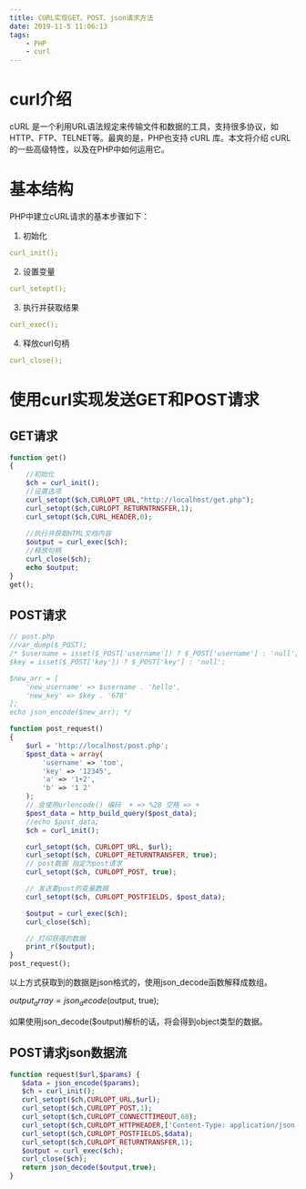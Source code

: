 ```yaml
---
title: CURL实现GET、POST、json请求方法
date: 2019-11-5 11:06:13
tags:
    - PHP
    - curl
---
```

curl介绍
==
cURL 是一个利用URL语法规定来传输文件和数据的工具，支持很多协议，如HTTP、FTP、TELNET等。最爽的是，PHP也支持 cURL 库。本文将介绍 cURL 的一些高级特性，以及在PHP中如何运用它。

基本结构
==
PHP中建立cURL请求的基本步骤如下：
1. 初始化
```yaml
curl_init();
```
2. 设置变量
```yaml
curl_setopt();
```
3. 执行并获取结果
```yaml
curl_exec();
```
4. 释放curl句柄
```yaml
curl_close();
```
使用curl实现发送GET和POST请求
==
GET请求
--
```php
function get()
{
    //初始化
    $ch = curl_init();
    //设置选项
    curl_setopt($ch,CURLOPT_URL,"http://localhost/get.php");
    curl_setopt($ch,CURLOPT_RETURNTRNSFER,1);
    curl_setopt($ch,CURL_HEADER,0);
    
    //执行并获取HTML文档内容
    $output = curl_exec($ch);
    //释放句柄
    curl_close($ch);
    echo $output;
}
get();
```
POST请求
--
```php
// post.php
//var_dump($_POST);
/* $username = isset($_POST['username']) ? $_POST['username'] : 'null';
$key = isset($_POST['key']) ? $_POST['key'] : 'null';

$new_arr = [
    'new_username' => $username . 'hello',
	'new_key' => $key . '678'
];
echo json_encode($new_arr); */

function post_request()
{
    $url = 'http://localhost/post.php';
    $post_data = array(
        'username' => 'tom',
        'key' => '12345',
		'a' => '1+2',
	    'b' => '1 2'
    );
	// 会使用urlencode() 编码  + => %2B 空格 => +
	$post_data = http_build_query($post_data);
	//echo $post_data;
    $ch = curl_init();

    curl_setopt($ch, CURLOPT_URL, $url);
    curl_setopt($ch, CURLOPT_RETURNTRANSFER, true);
    // post数据 指定为post请求
    curl_setopt($ch, CURLOPT_POST, true);

    // 发送要post的变量数据
    curl_setopt($ch, CURLOPT_POSTFIELDS, $post_data);

    $output = curl_exec($ch);
    curl_close($ch);

    // 打印获得的数据
    print_r($output);
}
post_request();
```
以上方式获取到的数据是json格式的，使用json_decode函数解释成数组。

$output_array = json_decode($output, true);

如果使用json_decode($output)解析的话，将会得到object类型的数据。

POST请求json数据流
--
```php
function request($url,$params) {
   $data = json_encode($params);
   $ch = curl_init();
   curl_setopt($ch,CURLOPT_URL,$url);
   curl_setopt($ch,CURLOPT_POST,1);
   curl_setopt($ch,CURLOPT_CONNECTTIMEOUT,60);
   curl_setopt($ch,CURLOPT_HTTPHEADER,['Content-Type: application/json','Content-Length:' . strlen($data)]);
   curl_setopt($ch,CURLOPT_POSTFIELDS,$data);
   curl_setopt($ch,CURLOPT_RETURNTRANSFER,1);
   $output = curl_exec($ch);
   curl_close($ch);
   return json_decode($output,true);
}
```